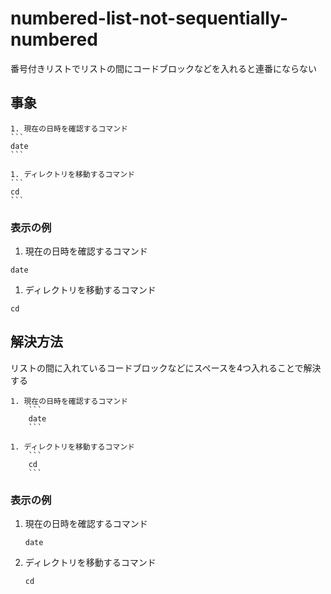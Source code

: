 # numbered-list-not-sequentially-numbered

番号付きリストでリストの間にコードブロックなどを入れると連番にならない


## 事象

````
1. 現在の日時を確認するコマンド
```
date
```

1. ディレクトリを移動するコマンド
```
cd
```
````


### 表示の例

1. 現在の日時を確認するコマンド
```
date
```

1. ディレクトリを移動するコマンド
```
cd
```


## 解決方法

リストの間に入れているコードブロックなどにスペースを4つ入れることで解決する

````
1. 現在の日時を確認するコマンド
    ```
    date
    ```

1. ディレクトリを移動するコマンド
    ```
    cd
    ```
````


### 表示の例

1. 現在の日時を確認するコマンド
    ```
    date
    ```

1. ディレクトリを移動するコマンド
    ```
    cd
    ```
